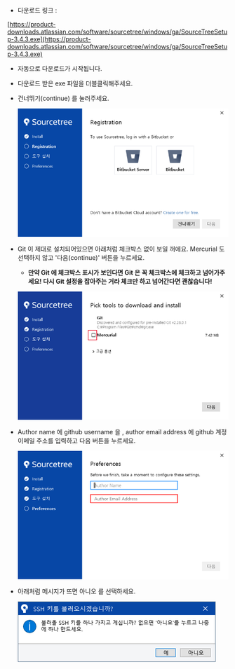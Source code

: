* 다운로드 링크 :

[https://product-downloads.atlassian.com/software/sourcetree/windows/ga/SourceTreeSetup-3.4.3.exe](https://product-downloads.atlassian.com/software/sourcetree/windows/ga/SourceTreeSetup-3.4.3.exe)

- 자동으로 다운로드가 시작됩니다.
- 다운로드 받은 exe 파일을 더블클릭해주세요.
- 건너뛰기(continue) 를 눌러주세요.

    ![](../img/sourcetree/1.png)

- Git 이 제대로 설치되어있으면 아래처럼 체크박스 없이 보일 꺼에요.  Mercurial 도 선택하지 않고 '다음(continue)' 버튼을 누르세요.
    - **만약 Git 에 체크박스 표시가 보인다면 Git 은 꼭 체크박스에 체크하고 넘어가주세요! 다시 Git 설정을 잡아주는 거라 체크만 하고 넘어간다면 괜찮습니다!**

    ![](../img/sourcetree/2.png)

- Author name 에 github username 을 , author email address 에 github 계정 이메일 주소를 입력하고 다음 버튼을 누르세요.

    ![](../img/sourcetree/3.png)
  
- 아래처럼 메시지가 뜨면 아니오 를 선택하세요.

    ![](../img/sourcetree/4.png)
